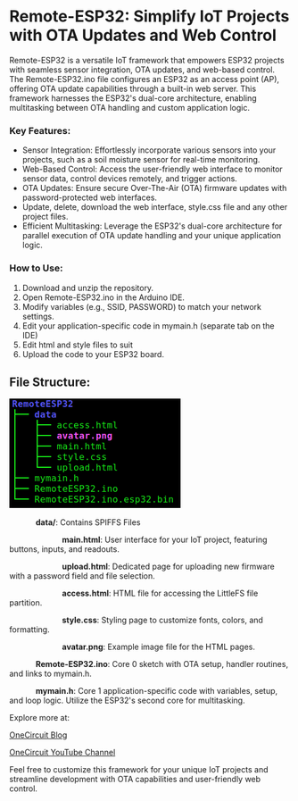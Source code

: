 # Remote-ESP32: Simplify IoT Projects with OTA Updates and Web Control

Remote-ESP32 is a versatile IoT framework that empowers ESP32 projects with seamless sensor integration, OTA updates, and web-based control. The Remote-ESP32.ino file configures an ESP32 as an access point (AP), offering OTA update capabilities through a built-in web server. This framework harnesses the ESP32's dual-core architecture, enabling multitasking between OTA handling and custom application logic.

### Key Features:

* Sensor Integration: Effortlessly incorporate various sensors into your projects, such as a soil moisture sensor for real-time monitoring.
* Web-Based Control: Access the user-friendly web interface to monitor sensor data, control devices remotely, and trigger actions.
* OTA Updates: Ensure secure Over-The-Air (OTA) firmware updates with password-protected web interfaces.
* Update, delete, download the web interface, style.css file and any other project files.
* Efficient Multitasking: Leverage the ESP32's dual-core architecture for parallel execution of OTA update handling and your unique application logic.

### How to Use:

1. Download and unzip the repository.
2. Open Remote-ESP32.ino in the Arduino IDE.
3. Modify variables (e.g., SSID, PASSWORD) to match your network settings.
4. Edit your application-specific code in mymain.h (separate tab on the IDE)
5. Edit html and style files to suit
6. Upload the code to your ESP32 board.

## File Structure:

![File Structure](/filestructure.png)

&nbsp;&nbsp;&nbsp;&nbsp;&nbsp;&nbsp;&nbsp;&nbsp;&nbsp;&nbsp;&nbsp;&nbsp;**data/**: Contains SPIFFS Files

&nbsp;&nbsp;&nbsp;&nbsp;&nbsp;&nbsp;&nbsp;&nbsp;&nbsp;&nbsp;&nbsp;&nbsp;&nbsp;&nbsp;&nbsp;&nbsp;&nbsp;&nbsp;&nbsp;&nbsp;&nbsp;&nbsp;&nbsp;&nbsp;**main.html**: User interface for your IoT project, featuring buttons, inputs, and readouts.

&nbsp;&nbsp;&nbsp;&nbsp;&nbsp;&nbsp;&nbsp;&nbsp;&nbsp;&nbsp;&nbsp;&nbsp;&nbsp;&nbsp;&nbsp;&nbsp;&nbsp;&nbsp;&nbsp;&nbsp;&nbsp;&nbsp;&nbsp;&nbsp;**upload.html**: Dedicated page for uploading new firmware with a password field and file selection.

&nbsp;&nbsp;&nbsp;&nbsp;&nbsp;&nbsp;&nbsp;&nbsp;&nbsp;&nbsp;&nbsp;&nbsp;&nbsp;&nbsp;&nbsp;&nbsp;&nbsp;&nbsp;&nbsp;&nbsp;&nbsp;&nbsp;&nbsp;&nbsp;**access.html**: HTML file for accessing the LittleFS file partition.

&nbsp;&nbsp;&nbsp;&nbsp;&nbsp;&nbsp;&nbsp;&nbsp;&nbsp;&nbsp;&nbsp;&nbsp;&nbsp;&nbsp;&nbsp;&nbsp;&nbsp;&nbsp;&nbsp;&nbsp;&nbsp;&nbsp;&nbsp;&nbsp;**style.css**: Styling page to customize fonts, colors, and formatting.

&nbsp;&nbsp;&nbsp;&nbsp;&nbsp;&nbsp;&nbsp;&nbsp;&nbsp;&nbsp;&nbsp;&nbsp;&nbsp;&nbsp;&nbsp;&nbsp;&nbsp;&nbsp;&nbsp;&nbsp;&nbsp;&nbsp;&nbsp;&nbsp;**avatar.png**: Example image file for the HTML pages.

&nbsp;&nbsp;&nbsp;&nbsp;&nbsp;&nbsp;&nbsp;&nbsp;&nbsp;&nbsp;&nbsp;&nbsp;**Remote-ESP32.ino**: Core 0 sketch with OTA setup, handler routines, and links to mymain.h.

&nbsp;&nbsp;&nbsp;&nbsp;&nbsp;&nbsp;&nbsp;&nbsp;&nbsp;&nbsp;&nbsp;&nbsp;**mymain.h**: Core 1 application-specific code with variables, setup, and loop logic. Utilize the ESP32's second core for multitasking.



Explore more at:

[OneCircuit Blog](https://onecircuit.blogspot.com/)

[OneCircuit YouTube Channel](https://youtube.com/@onecircuit-as)

Feel free to customize this framework for your unique IoT projects and streamline development with OTA capabilities and user-friendly web control.




